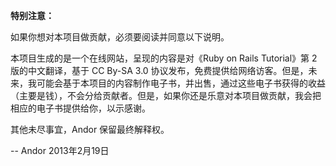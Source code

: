 **特别注意：**

如果你想对本项目做贡献，必须要阅读并同意以下说明。

本项目生成的是一个在线网站，呈现的内容是对《Ruby on Rails Tutorial》第 2 版的中文翻译，基于 CC By-SA 3.0 协议发布，免费提供给网络访客。但是，未来，我可能会基于本项目的内容制作电子书，并出售，通过这些电子书获得的收益（主要是钱），不会分给贡献者。但是，如果你还是乐意对本项目做贡献，我会把相应的电子书提供给你，以示感谢。

其他未尽事宜，Andor 保留最终解释权。

-- Andor 2013年2月19日
